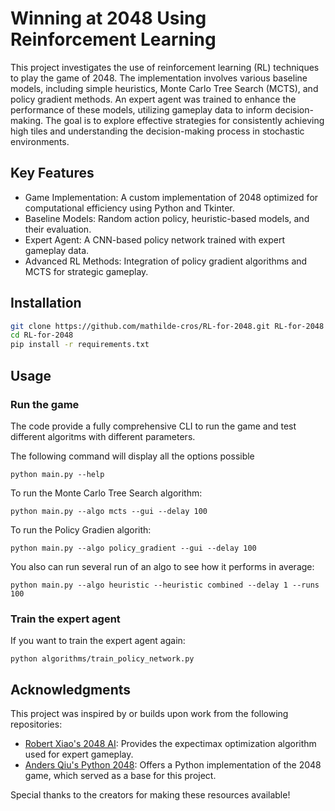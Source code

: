 # Winning at 2048 Using Reinforcement Learning

This project investigates the use of reinforcement learning (RL) techniques to play the game of 2048. The implementation involves various baseline models, including simple heuristics, Monte Carlo Tree Search (MCTS), and policy gradient methods. An expert agent was trained to enhance the performance of these models, utilizing gameplay data to inform decision-making. The goal is to explore effective strategies for consistently achieving high tiles and understanding the decision-making process in stochastic environments.

## Key Features

- Game Implementation: A custom implementation of 2048 optimized for computational efficiency using Python and Tkinter.
- Baseline Models: Random action policy, heuristic-based models, and their evaluation.
- Expert Agent: A CNN-based policy network trained with expert gameplay data.
- Advanced RL Methods: Integration of policy gradient algorithms and MCTS for strategic gameplay.

## Installation

```bash
git clone https://github.com/mathilde-cros/RL-for-2048.git RL-for-2048
cd RL-for-2048
pip install -r requirements.txt
```

## Usage

### Run the game

The code provide a fully comprehensive CLI to run the game and test different algoritms with different parameters.

The following command will display all the options possible
```
python main.py --help
```

To run the Monte Carlo Tree Search algorithm:
```
python main.py --algo mcts --gui --delay 100
```

To run the Policy Gradien algorith:
```
python main.py --algo policy_gradient --gui --delay 100
```
You also can run several run of an algo to see how it performs in average:
``` 
python main.py --algo heuristic --heuristic combined --delay 1 --runs 100
```

### Train the expert agent
If you want to train the expert agent again:

```
python algorithms/train_policy_network.py
```

## Acknowledgments

This project was inspired by or builds upon work from the following repositories:

- [Robert Xiao's 2048 AI](https://github.com/nneonneo/2048-ai): Provides the expectimax optimization algorithm used for expert gameplay.
- [Anders Qiu's Python 2048](https://github.com/andersqiu/python-tk-2048): Offers a Python implementation of the 2048 game, which served as a base for this project.

Special thanks to the creators for making these resources available!
